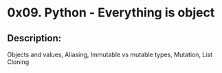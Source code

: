# 0x09. Python - Everything is object
## Description:

Objects and values, Aliasing, Immutable vs mutable types, Mutation, List Cloning
